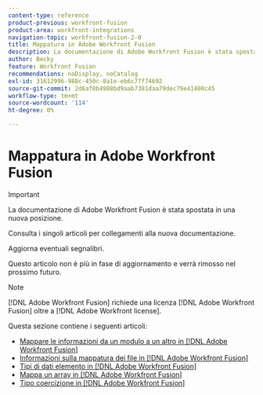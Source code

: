 ```yaml
---
content-type: reference
product-previous: workfront-fusion
product-area: workfront-integrations
navigation-topic: workfront-fusion-2-0
title: Mappatura in Adobe Workfront Fusion
description: La documentazione di Adobe Workfront Fusion è stata spostata in una nuova posizione. Questo articolo è stato dichiarato obsoleto, ma contiene un collegamento al nuovo articolo che descrive questa funzionalità.
author: Becky
feature: Workfront Fusion
recommendations: noDisplay, noCatalog
exl-id: 31612996-988c-450c-8a1e-eb6c77f74692
source-git-commit: 2d6af8b4988bd9aab7381daa79dec79e41408c45
workflow-type: tm+mt
source-wordcount: '114'
ht-degree: 0%

---
```


# Mappatura in Adobe Workfront Fusion

>[!IMPORTANT]
>
>La documentazione di Adobe Workfront Fusion è stata spostata in una nuova posizione.
>
>Consulta i singoli articoli per collegamenti alla nuova documentazione.
>
>Aggiorna eventuali segnalibri.
>
>Questo articolo non è più in fase di aggiornamento e verrà rimosso nel prossimo futuro.

>[!NOTE]
>
>[!DNL Adobe Workfront Fusion] richiede una licenza [!DNL Adobe Workfront Fusion] oltre a [!DNL Adobe Workfront license].

Questa sezione contiene i seguenti articoli:

* [Mappare le informazioni da un modulo a un altro in [!DNL Adobe Workfront Fusion]](../../workfront-fusion/mapping/map-information-between-modules.md)
* [Informazioni sulla mappatura dei file in [!DNL Adobe Workfront Fusion]](../../workfront-fusion/mapping/about-mapping-files.md)
* [Tipi di dati elemento in [!DNL Adobe Workfront Fusion]](../../workfront-fusion/mapping/item-data-types.md)
* [Mappa un array in [!DNL Adobe Workfront Fusion]](../../workfront-fusion/mapping/map-an-array.md)
* [Tipo coercizione in [!DNL Adobe Workfront Fusion]](../../workfront-fusion/mapping/type-coercion.md)
